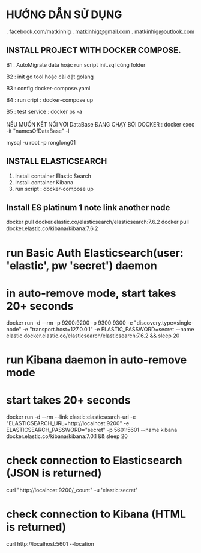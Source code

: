 # HƯỚNG DẪN SỬ DỤNG
. facebook.com/matkinhig
. matkinhig@gmail.com
. matkinhig@outlook.com

## INSTALL PROJECT WITH DOCKER COMPOSE.

B1 : AutoMigrate data hoặc run script init.sql cùng folder <br/>

B2 : init go tool hoặc cài đặt golang <br/>

B3 : config docker-compose.yaml <br/>

B4 : run cript : docker-compose up <br/>

B5 : test service : docker ps -a <br/>
<br/>
NẾU MUỐN KẾT NỐI VỚI DataBase ĐANG CHẠY BỞI DOCKER : docker exec -it "namesOfDataBase" -l <br/>

mysql -u root -p ronglong01 <br/>

## INSTALL ELASTICSEARCH
1. Install container Elastic Search
2. Install container Kibana
3. run script : docker-compose up

## Install ES platinum 1 note link another node
docker pull docker.elastic.co/elasticsearch/elasticsearch:7.6.2 
docker pull docker.elastic.co/kibana/kibana:7.6.2

# run Basic Auth Elasticsearch(user: 'elastic', pw 'secret') daemon
# in auto-remove mode, start takes 20+ seconds
docker run -d --rm -p 9200:9200 -p 9300:9300 -e "discovery.type=single-node" -e "transport.host=127.0.0.1" -e ELASTIC_PASSWORD=secret --name elastic docker.elastic.co/elasticsearch/elasticsearch:7.6.2 && sleep 20

# run Kibana daemon in auto-remove mode
# start takes 20+ seconds
docker run -d --rm --link elastic:elasticsearch-url -e "ELASTICSEARCH_URL=http://localhost:9200" -e ELASTICSEARCH_PASSWORD="secret"  -p 5601:5601 --name kibana docker.elastic.co/kibana/kibana:7.0.1 && sleep 20

# check connection to Elasticsearch (JSON is returned)
curl "http://localhost:9200/_count" -u 'elastic:secret'

# check connection to Kibana (HTML is returned)
curl http://localhost:5601 --location



